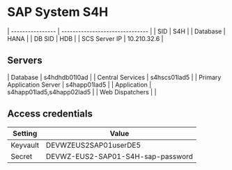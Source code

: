# SAP System S4H

| ---------------- | ------------------------------- |
| SID              | S4H                          |
| Database         | HANA                     |
| DB SID           | HDB                       |
| SCS Server IP    | 10.210.32.6                    |

## Servers
| Database                    | s4hdhdb01l0ad          |
| Central Services            | s4hscs01lad5         |
| Primary Application Server  | s4happ01lad5          |
| Application                 | s4happ01lad5,s4happ02lad5 |
| Web Dispatchers             |      |


## Access credentials

| Setting          | Value                           |
| ---------------- | ------------------------------- |
| Keyvault         | DEVWZEUS2SAP01userDE5                      |
| Secret           | DEVWZ-EUS2-SAP01-S4H-sap-password                |
